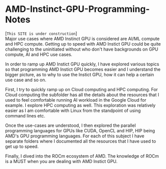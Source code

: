 # AMD-Instinct-GPU-Programming-Notes
[`This SITE is under construction`]\
Major use cases where AMD Instinct GPU is considered are AI/ML
compute and HPC compute. Getting up to speed with AMD Instict GPU
could be quite challenging to the uninitiated without who don't
have backgrounds on GPU compute, AI and HPC use cases.

In order to ramp up AMD Instict GPU quickly, I have explored various
topics so that programming AMD Instict GPU becomes easier and I understand
the bigger picture, as to why to use the Instict GPU, how it can
help a certain use case and so on.

First, I try to quickly ramp up on Cloud computing and HPC computing.
For Cloud computing the subfolder has all the details about the
resources that I used to feel comfortable running AI workload
in the Google Cloud for example. I explore HPC computing as well.
This exploration was relatively easier as I am comfortable with
Linux from the standpoint of using command lines etc.

Once the use-cases are understood, I then explored the parallel
programming languages for GPUs like CUDA, OpenCL and HIP, HIP
being AMD's GPU programming languages. For each of this subject
I have separate folders where I documented all the resources
that I have used to get up to speed.

Finally, I dived into the ROCm ecosystem of AMD. The knowledge
of ROCm is a MUST when you are dealing with AMD Instict GPU.



